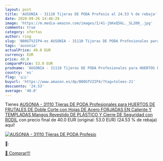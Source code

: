 ```yaml
---
layout: post
title: 'AUSONIA - 31110 Tijeras DE PODA Profesio al 24.53 % de rebaja'
date: 2020-09-26 14:46:29
image: 'https://m.media-amazon.com/images/I/41-jbKeQ5kL._SL200_.jpg'
comments: true
category: ofertas
author: ring
slug: 'B00GTV2IP4-es AUSONIA - 31110 Tijeras DE PODA Profesionales para HUERTOS...'
tags: 'ausonia'
actualPrice: 40.0 EUR
currency: EUR
price: 40.0
comparePrice: 53.0 EUR
prodname: 'AUSONIA - 31110 Tijeras DE PODA Profesionales para HUERTOS DE FRUTALES DE Doble Corte con Hojas DE Acero FORJADAS EN Caliente Y TEMPLADAS  Mangos Revestido DE PLÁSTICO Y Cierre DE Seguridad con RODIL'
country: 'es'
flag: '🇪🇸'
buyurl: 'https://www.amazon.es/dp/B00GTV2IP4/?tag=tolees-21'
descuento: '24.53'
average: '40.0'
---
```


Tienes [AUSONIA - 31110 Tijeras DE PODA Profesionales para HUERTOS DE FRUTALES DE Doble Corte con Hojas DE Acero FORJADAS EN Caliente Y TEMPLADAS  Mangos Revestido DE PLÁSTICO Y Cierre DE Seguridad con RODIL](https://www.amazon.es/dp/B00GTV2IP4/?tag=tolees-21) con precio final de  40.0 EUR (original: 53.0 EUR) (24.53 %  de rebaja) aqui!

[![AUSONIA - 31110 Tijeras DE PODA Profesio](https://m.media-amazon.com/images/I/41-jbKeQ5kL._SL200_.jpg)](https://www.amazon.es/dp/B00GTV2IP4/?tag=tolees-21)

🔎:


[🛒 Comprar!!!](https://www.amazon.es/dp/B00GTV2IP4/?tag=tolees-21)
